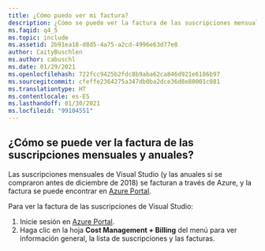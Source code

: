 ```yaml
---
title: ¿Cómo puedo ver mi factura?
description: ¿Cómo se puede ver la factura de las suscripciones mensuales y anuales de Visual Studio?
ms.faqid: q4_5
ms.topic: include
ms.assetid: 2b91ea18-d8d5-4a75-a2cd-4996e63d77e8
author: CaityBuschlen
ms.author: cabuschl
ms.date: 01/29/2021
ms.openlocfilehash: 722fcc9425b2fdc8b9aba62ca846d921e6186b97
ms.sourcegitcommit: cfeffe2364275a347db0ba2dce36d8e80001c081
ms.translationtype: HT
ms.contentlocale: es-ES
ms.lasthandoff: 01/30/2021
ms.locfileid: "99104551"
---
```

## <a name="how-do-i-view-my-invoice-for-monthly-and-annual-subscriptions"></a>¿Cómo se puede ver la factura de las suscripciones mensuales y anuales?

Las suscripciones mensuales de Visual Studio (y las anuales si se compraron antes de diciembre de 2018) se facturan a través de Azure, y la factura se puede encontrar en [Azure Portal](https://portal.azure.com/). 

Para ver la factura de las suscripciones de Visual Studio:
1. Inicie sesión en [Azure Portal](https://portal.azure.com/). 
0. Haga clic en la hoja **Cost Management + Billing** del menú para ver información general, la lista de suscripciones y las facturas. 